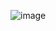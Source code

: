 ![image](https://github.com/realShinchoku/DDHC/assets/60508129/8b985b9a-5612-4c06-aa76-e6ef91fffed9)
